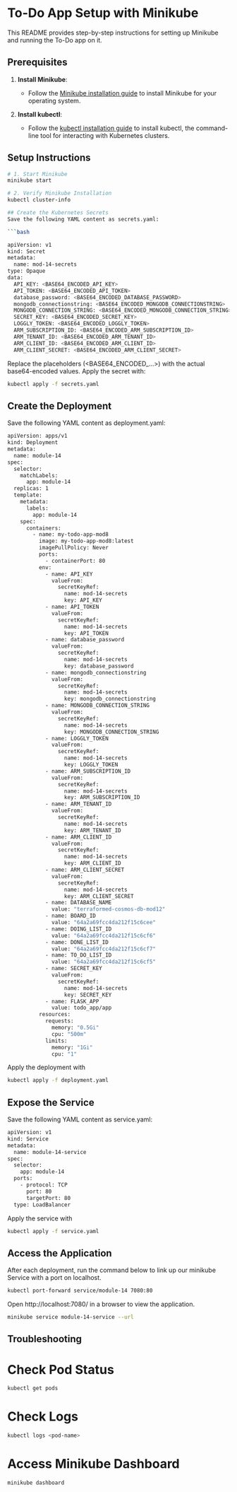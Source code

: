 # To-Do App Setup with Minikube

This README provides step-by-step instructions for setting up Minikube and running the To-Do app on it.

## Prerequisites

1. **Install Minikube**:
   - Follow the [Minikube installation guide](https://minikube.sigs.k8s.io/docs/start/) to install Minikube for your operating system.

2. **Install kubectl**:
   - Follow the [kubectl installation guide](https://kubernetes.io/docs/tasks/tools/install-kubectl/) to install kubectl, the command-line tool for interacting with Kubernetes clusters.

## Setup Instructions

```bash
# 1. Start Minikube
minikube start

# 2. Verify Minikube Installation
kubectl cluster-info

## Create the Kubernetes Secrets
Save the following YAML content as secrets.yaml:

```bash

apiVersion: v1
kind: Secret
metadata:
  name: mod-14-secrets
type: Opaque
data:
  API_KEY: <BASE64_ENCODED_API_KEY>
  API_TOKEN: <BASE64_ENCODED_API_TOKEN>
  database_password: <BASE64_ENCODED_DATABASE_PASSWORD>
  mongodb_connectionstring: <BASE64_ENCODED_MONGODB_CONNECTIONSTRING>
  MONGODB_CONNECTION_STRING: <BASE64_ENCODED_MONGODB_CONNECTION_STRING>
  SECRET_KEY: <BASE64_ENCODED_SECRET_KEY>
  LOGGLY_TOKEN: <BASE64_ENCODED_LOGGLY_TOKEN>
  ARM_SUBSCRIPTION_ID: <BASE64_ENCODED_ARM_SUBSCRIPTION_ID>
  ARM_TENANT_ID: <BASE64_ENCODED_ARM_TENANT_ID>
  ARM_CLIENT_ID: <BASE64_ENCODED_ARM_CLIENT_ID>
  ARM_CLIENT_SECRET: <BASE64_ENCODED_ARM_CLIENT_SECRET>

```
Replace the placeholders (<BASE64_ENCODED_...>) with the actual base64-encoded values. Apply the secret with:

```bash
kubectl apply -f secrets.yaml
```

## Create the Deployment
Save the following YAML content as deployment.yaml:

```bash
apiVersion: apps/v1
kind: Deployment
metadata:
  name: module-14
spec:
  selector:
    matchLabels:
      app: module-14
  replicas: 1
  template:
    metadata:
      labels:
        app: module-14
    spec:
      containers:
        - name: my-todo-app-mod8
          image: my-todo-app-mod8:latest
          imagePullPolicy: Never
          ports:
            - containerPort: 80
          env:
            - name: API_KEY
              valueFrom:
                secretKeyRef:
                  name: mod-14-secrets
                  key: API_KEY
            - name: API_TOKEN
              valueFrom:
                secretKeyRef:
                  name: mod-14-secrets
                  key: API_TOKEN
            - name: database_password
              valueFrom:
                secretKeyRef:
                  name: mod-14-secrets
                  key: database_password
            - name: mongodb_connectionstring
              valueFrom:
                secretKeyRef:
                  name: mod-14-secrets
                  key: mongodb_connectionstring
            - name: MONGODB_CONNECTION_STRING
              valueFrom:
                secretKeyRef:
                  name: mod-14-secrets
                  key: MONGODB_CONNECTION_STRING
            - name: LOGGLY_TOKEN
              valueFrom:
                secretKeyRef:
                  name: mod-14-secrets
                  key: LOGGLY_TOKEN
            - name: ARM_SUBSCRIPTION_ID
              valueFrom:
                secretKeyRef:
                  name: mod-14-secrets
                  key: ARM_SUBSCRIPTION_ID
            - name: ARM_TENANT_ID
              valueFrom:
                secretKeyRef:
                  name: mod-14-secrets
                  key: ARM_TENANT_ID
            - name: ARM_CLIENT_ID
              valueFrom:
                secretKeyRef:
                  name: mod-14-secrets
                  key: ARM_CLIENT_ID
            - name: ARM_CLIENT_SECRET
              valueFrom:
                secretKeyRef:
                  name: mod-14-secrets
                  key: ARM_CLIENT_SECRET
            - name: DATABASE_NAME
              value: "terraformed-cosmos-db-mod12"
            - name: BOARD_ID
              value: "64a2a69fcc4da212f15c6cee"
            - name: DOING_LIST_ID
              value: "64a2a69fcc4da212f15c6cf6"
            - name: DONE_LIST_ID
              value: "64a2a69fcc4da212f15c6cf7"
            - name: TO_DO_LIST_ID
              value: "64a2a69fcc4da212f15c6cf5"
            - name: SECRET_KEY
              valueFrom:
                secretKeyRef:
                  name: mod-14-secrets
                  key: SECRET_KEY
            - name: FLASK_APP
              value: todo_app/app
          resources:
            requests:
              memory: "0.5Gi"
              cpu: "500m"
            limits:
              memory: "1Gi"
              cpu: "1"

```

Apply the deployment with

```bash
kubectl apply -f deployment.yaml
```

## Expose the Service
Save the following YAML content as service.yaml:

```bash
apiVersion: v1
kind: Service
metadata:
  name: module-14-service
spec:
  selector:
    app: module-14
  ports:
    - protocol: TCP
      port: 80
      targetPort: 80
  type: LoadBalancer

```

Apply the service with
```bash
kubectl apply -f service.yaml

```

## Access the Application
After each deployment, run the command below to link up our minikube Service with a port on localhost.

```bash
kubectl port-forward service/module-14 7080:80
```

Open http://localhost:7080/ in a browser to view the application.

```bash
minikube service module-14-service --url
```

## Troubleshooting
# Check Pod Status
```bash
kubectl get pods
```


# Check Logs
```bash
kubectl logs <pod-name>
```


# Access Minikube Dashboard
```bash
minikube dashboard
```

